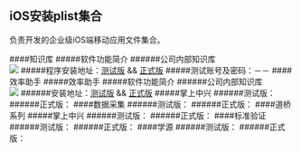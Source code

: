 ## iOS安装plist集合
负责开发的企业级iOS端移动应用文件集合。

####知识库
#####软件功能简介
######公司内部知识库<br>
![](https://www.xxx.jpg)
#####程序安装地址：[测试版](http://www.sippr.cn/eepmuat/Knowlege.html) && [正式版](http://www.sippr.cn/eepm/Knowlege.html) 
#####测试账号及密码：－－
####效率助手
#####效率助手
#####软件功能简介
######公司内部知识库<br>
![](https://www.xxx.jpg)
######安装地址：[测试版](http://www.sippr.cn/eepmuat/Assistant.html) && [正式版](http://www.sippr.cn/eepm/Assistant.html) 
#####掌上中兴
######测试版：
######正式版：
####数据采集
######测试版：
######正式版：
####道桥系列
#####掌上中兴
######测试版：
######正式版：
####标准验证
######测试版：
######正式版：
####学源
######测试版：
######正式版：
